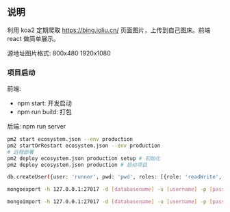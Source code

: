 ## 说明

利用 koa2 定期爬取 https://bing.ioliu.cn/ 页面图片，上传到自己图床。前端 react 做简单展示。

源地址图片格式: 800x480 1920x1080

### 项目启动

前端:

- npm start: 开发启动
- npm run build: 打包

后端: npm run server

```bash
pm2 start ecosystem.json --env production
pm2 startOrRestart ecosystem.json --env production
# 远程部署
pm2 deploy ecosystem.json production setup # 初始化
pm2 deploy ecosystem.json production # 启动项目
```

```bash
db.createUser({user: 'runner', pwd: 'pwd', roles: [{role: 'readWrite', db: 'lunwen'}]})

mongoexport -h 127.0.0.1:27017 -d [databasename] -u [username] -p [password] -c [collectionname] -q '{"name": {$ne: null}}' -o [output]

mongoimport -h 127.0.0.1:27017 -d [databasename] -u [username] -p [password] -c [collectionname] [backupfile]
```